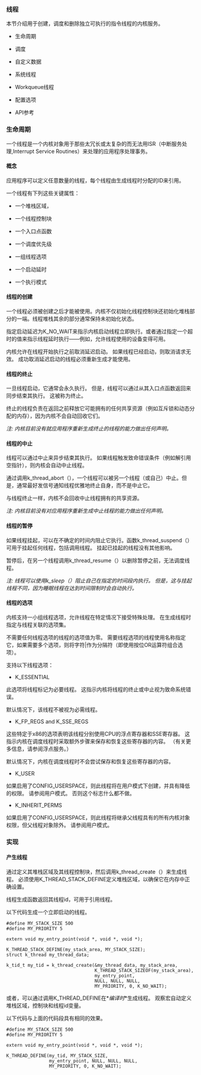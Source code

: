 ### 线程

本节介绍用于创建，调度和删除独立可执行的指令线程的内核服务。

* 生命周期

* 调度

* 自定义数据

* 系统线程

* Workqueue线程

* 配置选项

* API参考

### 生命周期

一个线程是一个内核对象用于那些太冗长或太复杂的而无法用ISR（中断服务处理,Interrupt Service Routines）来处理的应用程序处理事务。

#### 概念

应用程序可以定义任意数量的线程，每个线程由生成线程时分配的ID来引用。

一个线程有下列这些关键属性：

* 一个堆栈区域，

* 一个线程控制块

* 一个入口点函数

* 一个调度优先级

* 一组线程选项

* 一个启动延时

* 一个执行模式

#### 线程的创建

一个线程必须被创建之后才能被使用。内核不仅初始化线程控制块还初始化堆栈部分的一端。线程堆栈其余的部分通常保持未初始化状态。

指定启动延迟为K_NO_WAIT来指示内核启动线程立即执行。或者通过指定一个超时的值来指示线程延时执行——例如，允许线程使用的设备变得可用。

内核允许在线程开始执行之前取消延迟启动。 如果线程已经启动，则取消请求无效。 成功取消延迟启动的线程必须重新生成才能使用。

#### 线程的终止

一旦线程启动，它通常会永久执行。 但是，线程可以通过从其入口点函数返回来同步结束其执行。 这被称为终止。

终止的线程负责在返回之前释放它可能拥有的任何共享资源（例如互斥锁和动态分配的内存），因为内核不会自动回收它们。

*注: 内核目前没有就应用程序重新生成终止的线程的能力做出任何声明。*

#### 线程的中止

线程可以通过中止来异步结束其执行。 如果线程触发致命错误条件（例如解引用空指针），则内核会自动中止线程。

通过调用k_thread_abort（），一个线程可以被另一个线程（或自己）中止。但是，通常最好发信号通知线程优雅地终止自身，而不是中止它。

与线程终止一样，内核不会回收中止线程拥有的共享资源。

*注: 内核目前没有对应用程序重新生成中止线程的能力做出任何声明。*

#### 线程的暂停

如果线程挂起，可以在不确定的时间内阻止它执行。函数k_thread_suspend（）可用于挂起任何线程，包括调用线程。 挂起已挂起的线程没有其他影响。

暂停后，在另一个线程调用k_thread_resume（）以删除暂停之前，无法调度线程。

*注: 线程可以使用k_sleep（）阻止自己在指定的时间段内执行。 但是，这与挂起线程不同，因为睡眠线程在达到时间限制时会自动执行。*

#### 线程的选项

内核支持一小组线程选项，允许线程在特定情况下接受特殊处理。 在生成线程时指定与线程关联的选项集。

不需要任何线程选项的线程的选项值为零。 需要线程选项的线程使用名称指定它，如果需要多个选项，则将字符|作为分隔符（即使用按位OR运算符组合选项）。

支持以下线程选项：

* K_ESSENTIAL

此选项将线程标记为必要线程。 这指示内核将线程的终止或中止视为致命系统错误。

默认情况下，该线程不被视为必需线程。

* K_FP_REGS and K_SSE_REGS

这些特定于x86的选项表明该线程分别使用CPU的浮点寄存器和SSE寄存器。 这指示内核在调度线程时采取额外步骤来保存和恢复这些寄存器的内容。 （有关更多信息，请参阅浮点服务。）

默认情况下，内核在调度线程时不会尝试保存和恢复这些寄存器的内容。

* K_USER

如果启用了CONFIG_USERSPACE，则此线程将在用户模式下创建，并具有降低的权限。 请参阅用户模式。 否则这个标志什么都不做。

* K_INHERIT_PERMS

如果启用了CONFIG_USERSPACE，则此线程将继承父线程具有的所有内核对象权限，但父线程对象除外。 请参阅用户模式。

### 实现

#### 产生线程

通过定义其堆栈区域及其线程控制块，然后调用k_thread_create（）来生成线程。 必须使用K_THREAD_STACK_DEFINE定义堆栈区域，以确保它在内存中正确设置。

线程生成函数返回其线程id，可用于引用线程。

以下代码生成一个立即启动的线程。

	#define MY_STACK_SIZE 500
	#define MY_PRIORITY 5
	
	extern void my_entry_point(void *, void *, void *);
	
	K_THREAD_STACK_DEFINE(my_stack_area, MY_STACK_SIZE);
	struct k_thread my_thread_data;
	
	k_tid_t my_tid = k_thread_create(&my_thread_data, my_stack_area,
	                                 K_THREAD_STACK_SIZEOF(my_stack_area),
	                                 my_entry_point,
	                                 NULL, NULL, NULL,
	                                 MY_PRIORITY, 0, K_NO_WAIT);

或者，可以通过调用K_THREAD_DEFINE在*_编译时_*生成线程。 观察宏自动定义堆栈区域，控制块和线程id变量。

以下代码与上面的代码段具有相同的效果。

	#define MY_STACK_SIZE 500
	#define MY_PRIORITY 5
	
	extern void my_entry_point(void *, void *, void *);
	
	K_THREAD_DEFINE(my_tid, MY_STACK_SIZE,
	                my_entry_point, NULL, NULL, NULL,
	                MY_PRIORITY, 0, K_NO_WAIT);






































